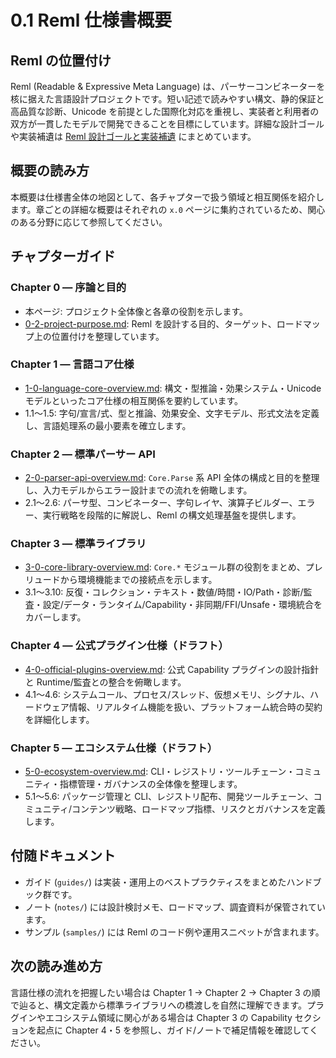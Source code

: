 # 0.1 Reml 仕様書概要

## Reml の位置付け

Reml (Readable & Expressive Meta Language) は、パーサーコンビネーターを核に据えた言語設計プロジェクトです。短い記述で読みやすい構文、静的保証と高品質な診断、Unicode を前提とした国際化対応を重視し、実装者と利用者の双方が一貫したモデルで開発できることを目標にしています。詳細な設計ゴールや実装補遺は [Reml 設計ゴールと実装補遺](notes/reml-design-goals-and-appendix.md) にまとめています。

## 概要の読み方

本概要は仕様書全体の地図として、各チャプターで扱う領域と相互関係を紹介します。章ごとの詳細な概要はそれぞれの `x.0` ページに集約されているため、関心のある分野に応じて参照してください。

## チャプターガイド

### Chapter 0 — 序論と目的

- 本ページ: プロジェクト全体像と各章の役割を示します。
- [0-2-project-purpose.md](0-2-project-purpose.md): Reml を設計する目的、ターゲット、ロードマップ上の位置付けを整理しています。

### Chapter 1 — 言語コア仕様

- [1-0-language-core-overview.md](1-0-language-core-overview.md): 構文・型推論・効果システム・Unicode モデルといったコア仕様の相互関係を要約しています。
- 1.1〜1.5: 字句/宣言/式、型と推論、効果安全、文字モデル、形式文法を定義し、言語処理系の最小要素を確立します。

### Chapter 2 — 標準パーサー API

- [2-0-parser-api-overview.md](2-0-parser-api-overview.md): `Core.Parse` 系 API 全体の構成と目的を整理し、入力モデルからエラー設計までの流れを俯瞰します。
- 2.1〜2.6: パーサ型、コンビネーター、字句レイヤ、演算子ビルダー、エラー、実行戦略を段階的に解説し、Reml の構文処理基盤を提供します。

### Chapter 3 — 標準ライブラリ

- [3-0-core-library-overview.md](3-0-core-library-overview.md): `Core.*` モジュール群の役割をまとめ、プレリュードから環境機能までの接続点を示します。
- 3.1〜3.10: 反復・コレクション・テキスト・数値/時間・IO/Path・診断/監査・設定/データ・ランタイム/Capability・非同期/FFI/Unsafe・環境統合をカバーします。

### Chapter 4 — 公式プラグイン仕様（ドラフト）

- [4-0-official-plugins-overview.md](4-0-official-plugins-overview.md): 公式 Capability プラグインの設計指針と Runtime/監査との整合を俯瞰します。
- 4.1〜4.6: システムコール、プロセス/スレッド、仮想メモリ、シグナル、ハードウェア情報、リアルタイム機能を扱い、プラットフォーム統合時の契約を詳細化します。

### Chapter 5 — エコシステム仕様（ドラフト）

- [5-0-ecosystem-overview.md](5-0-ecosystem-overview.md): CLI・レジストリ・ツールチェーン・コミュニティ・指標管理・ガバナンスの全体像を整理します。
- 5.1〜5.6: パッケージ管理と CLI、レジストリ配布、開発ツールチェーン、コミュニティ/コンテンツ戦略、ロードマップ指標、リスクとガバナンスを定義します。

## 付随ドキュメント

- ガイド (`guides/`) は実装・運用上のベストプラクティスをまとめたハンドブック群です。
- ノート (`notes/`) には設計検討メモ、ロードマップ、調査資料が保管されています。
- サンプル (`samples/`) には Reml のコード例や運用スニペットが含まれます。

## 次の読み進め方

言語仕様の流れを把握したい場合は Chapter 1 → Chapter 2 → Chapter 3 の順で辿ると、構文定義から標準ライブラリへの橋渡しを自然に理解できます。プラグインやエコシステム領域に関心がある場合は Chapter 3 の Capability セクションを起点に Chapter 4・5 を参照し、ガイド/ノートで補足情報を確認してください。
